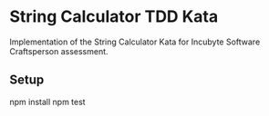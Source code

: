 # String Calculator TDD Kata
Implementation of the String Calculator Kata for Incubyte Software Craftsperson assessment.

## Setup
npm install
npm test